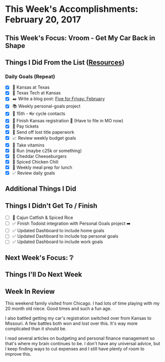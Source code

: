 # This Week's Accomplishments: February 20, 2017

## This Week's Focus: Vroom - Get My Car Back in Shape

## Things I Did From the List ([Resources](resources.md))

### Daily Goals (Repeat)

- [x] :basketball: Kansas at Texas
- [x] :basketball: Texas Tech at Kansas
- [x] :black_nib: Write a blog post: [Five for Friyay: February
](https://jefftriplett.com/2017/five-for-friyay-february/)
- [x] :books: Weekly personal-goals project
- [x] :calendar: 15th - :eyeglasses: cycle contacts
- [x] :car: Finish Kansas registration :construction: (Have to file in MO now)
- [x] :car: Pay tickets
- [x] :car: Send off lost title paperwork
- [x] :chart_with_upwards_trend: Review weekly budget goals
- [x] :muscle: Take vitamins
- [x] :running: Run (maybe c25k or something)
- [x] :stew: Cheddar Cheeseburgers
- [x] :stew: Spiced Chicken Chili
- [x] :stew: Weekly meal prep for lunch
- [x] :white_check_mark: Review daily goals

## Additional Things I Did

## Things I Didn't Get To / Finish

- [ ] :stew: Cajun Catfish & Spiced Rice
- [ ] :white_check_mark: Finish Todoist integration with Personal Goals project :arrow_right:
- [ ] :white_check_mark: Updated Dashboard to include home goals
- [ ] :white_check_mark: Updated Dashboard to include top personal goals
- [ ] :white_check_mark: Updated Dashboard to include work goals

## Next Week's Focus: :grey_question:

## Things I'll Do Next Week

## Week In Review

This weekend family visited from Chicago. I had lots of time playing with my 20 month old niece. Good times and such a fun age.

I also battled getting my car's registration switched over from Kansas to Missouri. A few battles both won and lost over this. It's way more complicated than it should be. 

I read several articles on budgeting and personal finance management so that's where my brain continues to be. I don't have any universal advice, but I keep finding ways to cut expenses and I still have plenty of room to improve this. 
